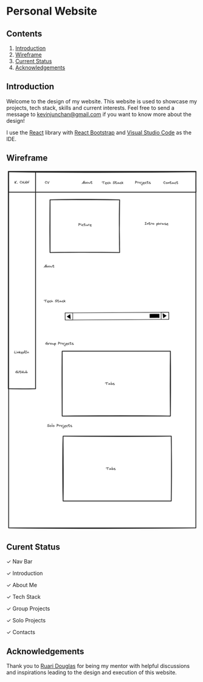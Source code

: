 # Personal Website

## Contents

1. [Introduction](#introduction)
2. [Wireframe](#wireframe)
3. [Current Status](#current-status)
5. [Acknowledgements](#acknowledgements)

## Introduction

Welcome to the design of my website. This website is used to showcase my projects, tech stack, skills and current interests. Feel free to send a message to kevinjunchan@gmail.com if you want to know more about the design!

I use the [React](https://react.dev/) library with [React Bootstrap](https://react-bootstrap.netlify.app/) and [Visual Studio Code](https://code.visualstudio.com/) as the IDE. 

## Wireframe

![wireframe](/public/wireframe.png)

## Curent Status

✓ Nav Bar

✓ Introduction

✓ About Me

✓ Tech Stack

✓ Group Projects

✓ Solo Projects

✓ Contacts

## Acknowledgements

Thank you to [Ruari Douglas](https://www.linkedin.com/in/ruari-douglas/) for being my mentor with helpful discussions and inspirations leading to the design and execution of this website. 
